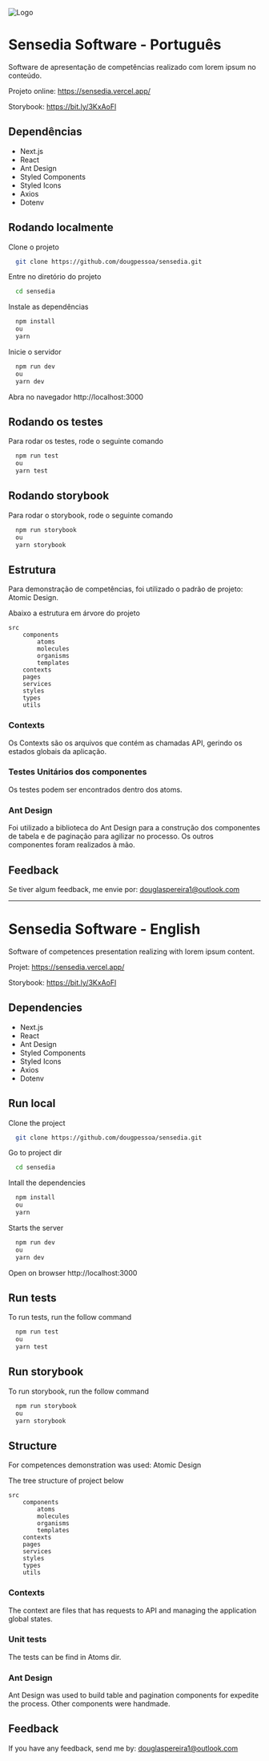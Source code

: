 
![Logo](https://sensedia.vercel.app/images/sensedia.jpg)

# Sensedia Software - Português

Software de apresentação de competências realizado com lorem ipsum no conteúdo.

Projeto online: https://sensedia.vercel.app/

Storybook: https://bit.ly/3KxAoFl

## Dependências
- Next.js
- React 
- Ant Design
- Styled Components 
- Styled Icons 
- Axios 
- Dotenv


## Rodando localmente

Clone o projeto

```bash
  git clone https://github.com/dougpessoa/sensedia.git
```

Entre no diretório do projeto

```bash
  cd sensedia
```

Instale as dependências

```bash
  npm install
  ou
  yarn
```

Inicie o servidor

```bash
  npm run dev
  ou
  yarn dev
```

Abra no navegador http://localhost:3000
## Rodando os testes

Para rodar os testes, rode o seguinte comando

```bash
  npm run test
  ou
  yarn test
```


## Rodando storybook

Para rodar o storybook, rode o seguinte comando

```bash
  npm run storybook
  ou
  yarn storybook
```


## Estrutura

Para demonstração de competências, foi utilizado o padrão
de projeto: Atomic Design. 

Abaixo a estrutura em árvore do projeto

```
src
    components
        atoms
        molecules
        organisms
        templates
    contexts
    pages 
    services
    styles 
    types 
    utils
```

### Contexts 
Os Contexts são os arquivos que contém as chamadas API, gerindo os estados globais da aplicação. 

### Testes Unitários dos componentes

Os testes podem ser encontrados dentro dos atoms. 

### Ant Design 

Foi utilizado a biblioteca do Ant Design para a construção dos componentes de tabela e de paginação para agilizar no processo. Os outros componentes foram realizados à mão.


## Feedback

Se tiver algum feedback, me envie por: douglaspereira1@outlook.com

___

# Sensedia Software - English

Software of competences presentation realizing with lorem ipsum content.

Projet: https://sensedia.vercel.app/

Storybook: https://bit.ly/3KxAoFl

## Dependencies
- Next.js
- React 
- Ant Design
- Styled Components 
- Styled Icons 
- Axios 
- Dotenv


## Run local

Clone the project

```bash
  git clone https://github.com/dougpessoa/sensedia.git
```

Go to project dir

```bash
  cd sensedia
```

Intall the dependencies

```bash
  npm install
  ou
  yarn
```

Starts the server

```bash
  npm run dev
  ou
  yarn dev
```

Open on browser http://localhost:3000
## Run tests

To run tests, run the follow command

```bash
  npm run test
  ou
  yarn test
```


## Run storybook

To run storybook, run the follow command

```bash
  npm run storybook
  ou
  yarn storybook
```

## Structure

For competences demonstration was used: Atomic Design 

The tree structure of project below

```
src
    components
        atoms
        molecules
        organisms
        templates
    contexts
    pages 
    services
    styles 
    types 
    utils
```

### Contexts 

The context are files that has requests to API and managing the application global states.

### Unit tests

The tests can be find in Atoms dir.

### Ant Design 

Ant Design was used to build table and pagination components for expedite the process. Other components were handmade.

## Feedback

If you have any feedback, send me by: douglaspereira1@outlook.com
